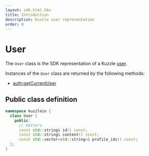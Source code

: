 ```yaml
---
layout: sdk.html.hbs
title: Introduction
description: Kuzzle user representation
order: 0
---
```


# User

The `User` class is the SDK representation of a Kuzzle [user](/core/1/guide/guides/essentials/user-authentication/#creating-users-default).

Instances of the `User` class are returned by the following methods:

- [auth:getCurrentUser](/sdk/cpp/1/auth/get-current-user)

## Public class definition

```cpp
namespace kuzzleio {
  class User {
    public:
      // Getters
      const std::string& id() const;
      const std::string& content() const;
      const std::vector<std::string>& profile_ids() const;
  };
}
```

